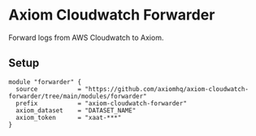 # Axiom Cloudwatch Forwarder

Forward logs from AWS Cloudwatch to Axiom.

## Setup

```hcl
module "forwarder" {
  source           = "https://github.com/axiomhq/axiom-cloudwatch-forwarder/tree/main/modules/forwarder"
  prefix           = "axiom-cloudwatch-forwarder"
  axiom_dataset    = "DATASET_NAME"
  axiom_token      = "xaat-***"
}
```
